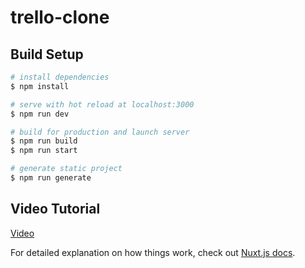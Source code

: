 # trello-clone

## Build Setup

```bash
# install dependencies
$ npm install

# serve with hot reload at localhost:3000
$ npm run dev

# build for production and launch server
$ npm run build
$ npm run start

# generate static project
$ npm run generate
```

## Video Tutorial

[Video](https://youtu.be/E-s2MD8zBI8?list=PLoCOfLpxN8_XSn_g1R8CEGfTxOiIfoFs4)


For detailed explanation on how things work, check out [Nuxt.js docs](https://nuxtjs.org).
